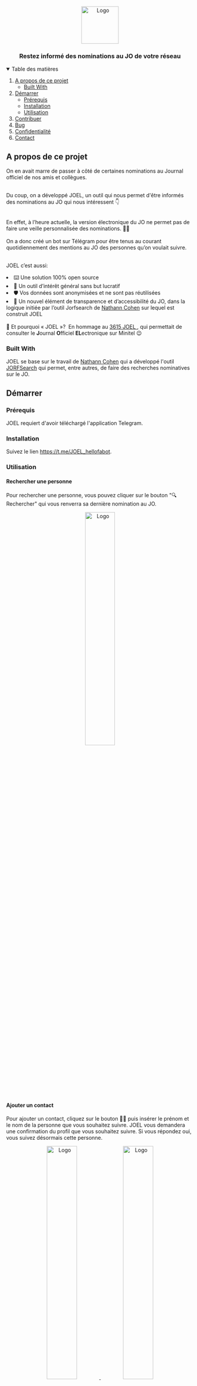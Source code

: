 <!-- PROJECT LOGO -->
<br />
<p align="center">
  <a href="./img/logo.png">
    <img src="img/logo.png" alt="Logo" width="100" height="100">
  </a>
  <h3 align="center">Restez informé des nominations au JO de votre réseau	</h3>
</p>

<!-- TABLE OF CONTENTS -->
<details open="open">
  <summary>Table des matières</summary>
  <ol>
    <li>
      <a href="#about-the-project">A propos de ce projet</a>
      <ul>
        <li><a href="#built-with">Built With</a></li>
      </ul>
    </li>
    <li>
      <a href="#getting-started">Démarrer</a>
      <ul>
        <li><a href="#prérequis">Prérequis</a></li>
        <li><a href="#installation">Installation</a></li>
      	<li><a href="#utilisation">Utilisation</a></li>
	  </ul>
    </li>
    <li><a href="#contribuer">Contribuer</a></li>
	<li><a href="#bug"> Bug </a></li>
	<li><a href="#confidentialité"> Confidentialité </a></li>
    <li><a href="#contact">Contact</a></li>
    <!-- <li><a href="#acknowledgements">Acknowledgements</a></li> -->
  </ol>
</details>

## A propos de ce projet

On en avait marre de passer à côté de certaines nominations au Journal officiel de nos amis et collègues. </br></br>

Du coup, on a développé JOEL, un outil qui nous permet d'être informés des nominations au JO qui nous intéressent 👇 </br></br>

En effet, à l’heure actuelle, la version électronique du JO ne permet pas de faire une veille personnalisée des nominations. 🤷‍♂️
</br></br>
On a donc créé un bot sur Télégram pour être tenus au courant quotidiennement des mentions au JO des personnes qu’on voulait suivre. 
</br></br>

JOEL c’est aussi:

<li> ⌨️ Une solution 100% open source</li>
<li> 💸 Un outil d’intérêt général sans but lucratif </li>
<li>🛡 Vos données sont anonymisées et ne sont pas réutilisées </li>
<li>🧩 Un nouvel élément de transparence et d’accessibilité du JO, dans la logique initiée par l’outil Jorfsearch de <a href="https://github.com/nathanncohen">Nathann Cohen</a> sur lequel est construit JOEL </li>
</br> 🤔 Et pourquoi « JOEL »? 
En hommage au <a href="https://fr.wikipedia.org/wiki/Fichier:Publicit%C3%A9_3615_JOEL.png">3615 JOEL </a>, qui permettait de consulter le <b>J</b>ournal <b>O</b>fficiel <b>EL</b>ectronique sur Minitel 😉 </br>

### Built With

JOEL se base sur le travail de <a href="https://github.com/nathanncohen">Nathann Cohen</a> qui a développé l'outil <a href="https://jorfsearch.steinertriples.ch/">JORFSearch</a> qui permet, entre autres, de faire des recherches nominatives sur le JO.</br>

<!-- Démarrer -->

## Démarrer

### Prérequis

JOEL requiert d'avoir téléchargé l'application Telegram.

### Installation

Suivez le lien <a href="https://t.me/JOEL_hellofabot">https://t.me/JOEL_hellofabot</a>.

### Utilisation

#### Rechercher une personne

Pour rechercher une personne, vous pouvez cliquer sur le bouton "🔍 Rechercher" qui vous renverra sa dernière nomination au JO.

<p align="center">
  <a href="./img/tuto/search.png">
    <img src="img/tuto/search.png" alt="Logo" width=40% height=40%>
  </a>
</p>

#### Ajouter un contact

Pour ajouter un contact, cliquez sur le bouton 🏃‍♀️ puis insérer le prénom et le nom de la personne que vous souhaitez suivre.
JOEL vous demandera une confirmation du profil que vous souhaitez suivre. Si vous répondez oui, vous suivez désormais cette personne.

<p align="center">
  <a href="./img/tuto/add1.png">
    <img src="img/tuto/add1.png" alt="Logo" width=40% height=40%>
    <img src="img/tuto/add2.png" alt="Logo" width=40% height=40%>
  </a>
<p>

#### Supprimer un contact

Si vous souhaitez supprimer un contact, cliquez sur le bouton "🤚 Supprimer un contact".
La liste de vos contacts apparaît, il vous suffit alors d'entrer le numéro associé au contact à supprimer dans la liste.

#### Lister mes contacts

Pour lister vos contacts, cliquez sur le bouton "🧐 Lister mes contacts"

<p align="center">
  <a href="./img/tuto/list-delete.png">
    <img src="img/tuto/list-delete.png" alt="Logo" width=40% height=40%>
  </a>
</p>

## Bug

En cas de bug, contactez @hellofabien ou hellofabien@pm.me en mentionnant votre identifiant Telegram (obtenu en cliquant sur le bouton "🐞")

## Confidentialité

JOEL ne cherchera jamais à vous identifier. Vos données sont anonymisées et ne seront jamais réutilisées. 🛡

## Contribuer

Toute contribution sera **grandement appréciée** 🤗

1. Forker le projet
2. Créer une branche feature ('git checkout -b feature/AmazingFeature')
3. Commiter les changement ('git commit -m 'Add some AmazingFeature')
4. Pusher dans la branche ('git push origin feature/AmazingFeature')
5. Ouvrir une Pull Request

## Contact

<a href="https://www.linkedin.com/in/fabien-rahaingomanana/">Fabien RAHAINGOMANANA</a>

<a href="https://www.linkedin.com/in/philemon-perrot/">Philémon PERROT</a>

<a href="https://dany.mestas.dev/">Dany MESTAS</a>
